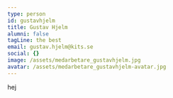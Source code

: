 ```yaml
---
type: person
id: gustavhjelm
title: Gustav Hjelm
alumni: false
tagLine: the best
email: gustav.hjelm@kits.se
social: {}
image: /assets/medarbetare_gustavhjelm.jpg
avatar: /assets/medarbetare_gustavhjelm-avatar.jpg
---
```


hej
